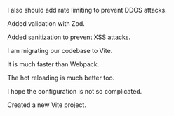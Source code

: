 I also should add rate limiting to prevent DDOS attacks.

Added validation with Zod.

Added sanitization to prevent XSS attacks.

I am migrating our codebase to Vite.

It is much faster than Webpack.

The hot reloading is much better too.

I hope the configuration is not so complicated.

Created a new Vite project.